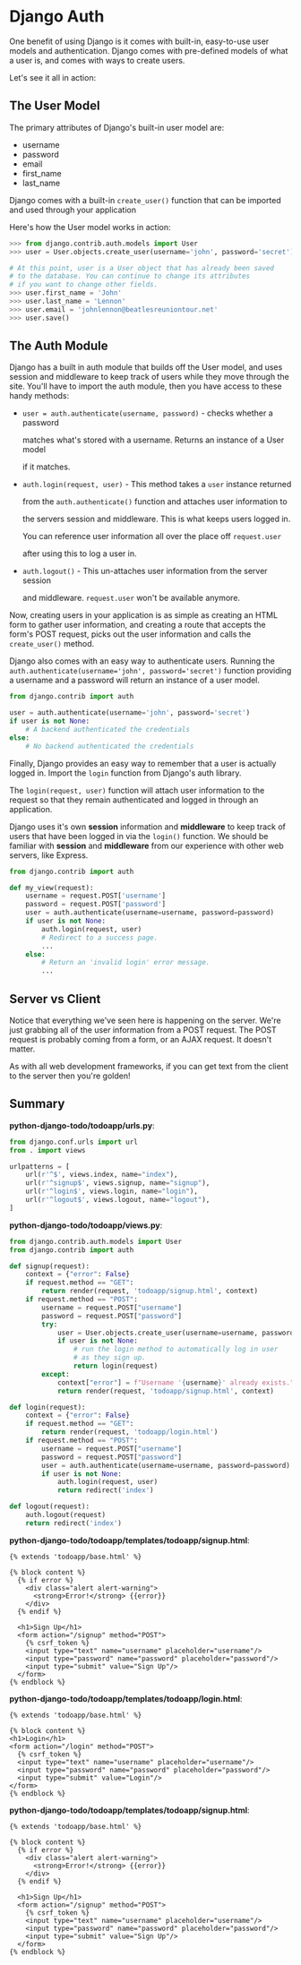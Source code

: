 # Django Auth

One benefit of using Django is it comes with built-in, easy-to-use user models and authentication. Django comes with pre-defined models of what a user is, and comes with ways to create users.

Let's see it all in action:

## The User Model

The primary attributes of Django's built-in user model are:

* username
* password
* email
* first\_name
* last\_name

Django comes with a built-in `create_user()` function that can be imported and used through your application

Here's how the User model works in action:

```python
>>> from django.contrib.auth.models import User
>>> user = User.objects.create_user(username='john', password='secret')

# At this point, user is a User object that has already been saved
# to the database. You can continue to change its attributes
# if you want to change other fields.
>>> user.first_name = 'John'
>>> user.last_name = 'Lennon'
>>> user.email = 'johnlennon@beatlesreuniontour.net'
>>> user.save()
```

## The Auth Module

Django has a built in auth module that builds off the User model, and uses session and middleware to keep track of users while they move through the site. You'll have to import the auth module, then you have access to these handy methods:

* `user = auth.authenticate(username, password)` - checks whether a password

  matches what's stored with a username. Returns an instance of a User model

  if it matches.

* `auth.login(request, user)` - This method takes a `user` instance returned

  from the `auth.authenticate()` function and attaches user information to

  the servers session and middleware.  This is what keeps users logged in.

  You can reference user information all over the place off `request.user`

  after using this to log a user in.

* `auth.logout()` - This un-attaches user information from the server session

  and middleware. `request.user` won't be available anymore.

Now, creating users in your application is as simple as creating an HTML form to gather user information, and creating a route that accepts the form's POST request, picks out the user information and calls the `create_user()` method.

Django also comes with an easy way to authenticate users. Running the `auth.authenticate(username='john', password='secret')` function providing a username and a password will return an instance of a user model.

```python
from django.contrib import auth

user = auth.authenticate(username='john', password='secret')
if user is not None:
    # A backend authenticated the credentials
else:
    # No backend authenticated the credentials
```

Finally, Django provides an easy way to remember that a user is actually logged in. Import the `login` function from Django's auth library.

The `login(request, user)` function will attach user information to the request so that they remain authenticated and logged in through an application.

Django uses it's own **session** information and **middleware** to keep track of users that have been logged in via the `login()` function. We should be familiar with **session** and **middleware** from our experience with other web servers, like Express.

```python
from django.contrib import auth

def my_view(request):
    username = request.POST['username']
    password = request.POST['password']
    user = auth.authenticate(username=username, password=password)
    if user is not None:
        auth.login(request, user)
        # Redirect to a success page.
        ...
    else:
        # Return an 'invalid login' error message.
        ...
```

## Server vs Client

Notice that everything we've seen here is happening on the server. We're just grabbing all of the user information from a POST request. The POST request is probably coming from a form, or an AJAX request. It doesn't matter.

As with all web development frameworks, if you can get text from the client to the server then you're golden!

## Summary

**python-django-todo/todoapp/urls.py**:

```python
from django.conf.urls import url
from . import views

urlpatterns = [
    url(r'^$', views.index, name="index"),
    url(r'^signup$', views.signup, name="signup"),
    url(r'^login$', views.login, name="login"),
    url(r'^logout$', views.logout, name="logout"),
]
```

**python-django-todo/todoapp/views.py**:

```python
from django.contrib.auth.models import User
from django.contrib import auth

def signup(request):
    context = {"error": False}
    if request.method == "GET":
        return render(request, 'todoapp/signup.html', context)
    if request.method == "POST":
        username = request.POST["username"]
        password = request.POST["password"]
        try:
            user = User.objects.create_user(username=username, password=password)
            if user is not None:
                # run the login method to automatically log in user
                # as they sign up.
                return login(request)
        except:
            context["error"] = f"Username '{username}' already exists."
            return render(request, 'todoapp/signup.html', context)

def login(request):
    context = {"error": False}
    if request.method == "GET":
        return render(request, 'todoapp/login.html')
    if request.method == "POST":
        username = request.POST["username"]
        password = request.POST["password"]
        user = auth.authenticate(username=username, password=password)
        if user is not None:
            auth.login(request, user)
            return redirect('index')

def logout(request):
    auth.logout(request)
    return redirect('index')
```

**python-django-todo/todoapp/templates/todoapp/signup.html**:

```markup
{% extends 'todoapp/base.html' %}

{% block content %}
  {% if error %}
    <div class="alert alert-warning">
      <strong>Error!</strong> {{error}}
    </div>
  {% endif %}

  <h1>Sign Up</h1>
  <form action="/signup" method="POST">
    {% csrf_token %}
    <input type="text" name="username" placeholder="username"/>
    <input type="password" name="password" placeholder="password"/>
    <input type="submit" value="Sign Up"/>
  </form>
{% endblock %}
```

**python-django-todo/todoapp/templates/todoapp/login.html**:

```markup
{% extends 'todoapp/base.html' %}

{% block content %}
<h1>Login</h1>
<form action="/login" method="POST">
  {% csrf_token %}
  <input type="text" name="username" placeholder="username"/>
  <input type="password" name="password" placeholder="password"/>
  <input type="submit" value="Login"/>
</form>
{% endblock %}
```

**python-django-todo/todoapp/templates/todoapp/signup.html**:

```markup
{% extends 'todoapp/base.html' %}

{% block content %}
  {% if error %}
    <div class="alert alert-warning">
      <strong>Error!</strong> {{error}}
    </div>
  {% endif %}

  <h1>Sign Up</h1>
  <form action="/signup" method="POST">
    {% csrf_token %}
    <input type="text" name="username" placeholder="username"/>
    <input type="password" name="password" placeholder="password"/>
    <input type="submit" value="Sign Up"/>
  </form>
{% endblock %}
```

